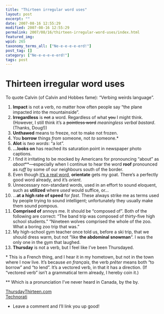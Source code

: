 ```yaml
---
title: "Thirteen irregular word uses"
layout: post
excerpt: ""
date: 2007-08-16 12:55:29
modified: 2007-08-16 12:55:29
permalink: 2007/08/16/thirteen-irregular-word-uses/index.html
featured_img: 
wpid: 265
taxonomy_terms_all: ["Ne-e-e-e-e-erd!"]
post_tag: []
category: ["Ne-e-e-e-e-erd!"]
tags: post
---
```


# Thirteen irregular word uses

To quote Calvin (of Calvin and Hobbes fame): “Verbing weirds language”.

1. **Impact** is not a verb, no matter how often people say “the plane impacted into the mountainside”.
2. **Irregardless** is <s>not</s> a word. Regardless of what <s>you</s> I might think. (However, I still think it’s a <s>pointless word</s> *meaningless verbal bastard*. (Thanks, Doug!))
3. **Unthawed** means to freeze, not to make not frozen.
4. You **borrow** things *from* someone, not *to* someone.\*
5. **Alot** is *two words*: “a lot”.
6. **…looks on** has reached its saturation point in newspaper photo captions.
7. I find it irritating to be mocked by Americans for pronouncing “about” as *aboot*\*\*—especially when I continue to hear the word **roof** pronounced as *ruff* by some of our neighbours south of the border.
8. Even though [it’s a real word](http://dictionary.reference.com/search?q=orientate), **orientate** gets my goat. There’s a perfectly good word already, and it’s *orient*.
9. Unnecessary non-standard words, used in an effort to sound eloquent, such as **utilized** where *used* would suffice, or…
10. …**at a high rate of speed** for *fast*. These always strike me as terms used by people trying to sound intelligent; unfortunately they usually make them sound pompous.
11. **Comprised of** annoys me. It should be “composed of”. Both of the following are correct: “The band trip was composed of thirty-five high school students.” “Nineteen wolves comprised the whole of the zoo. What a boring zoo trip that was.”
12. My high-school gym teacher once told us, before a ski trip, that we should dress warm, but not “like **the abdominal snowman**“. I was the only one in the gym that laughed.
13. **Thursday** is not a verb, but I feel like I’ve been Thursdayed.

\* This is a French thing, and I hear it in my hometown, but not in the town where I now live. It’s because *en français*, the verb *prêter* means both “to borrow” and “to lend”. It’s a vectored verb, in that it has a direction. (If “vectored verb” isn’t a grammatical term already, I hereby coin it.)

\*\* Which is a pronunciation I’ve never heard in Canada, by the by.

[ThursdayThirteen.com](http://thursdaythirteen.com/)  
[Technorati](http://technorati.com/tags/thursday+thirteen)

- Leave a comment and I’ll link you up good!